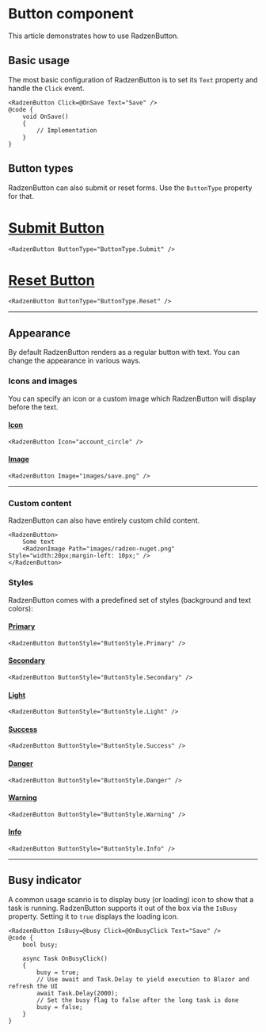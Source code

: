 # Button component
This article demonstrates how to use RadzenButton.

## Basic usage
The most basic configuration of RadzenButton is to set its `Text` property and handle the `Click` event.
```
<RadzenButton Click=@OnSave Text="Save" />
@code {
    void OnSave()
    {
        // Implementation
    }
}
```
## Button types
RadzenButton can also submit or reset forms. Use the `ButtonType` property for that.
# [Submit Button](#tab/submit)
```
<RadzenButton ButtonType="ButtonType.Submit" />
```
# [Reset Button](#tab/reset)
```
<RadzenButton ButtonType="ButtonType.Reset" />
```
***
## Appearance
By default RadzenButton renders as a regular button with text. You can change the appearance in various ways.
### Icons and images
You can specify an icon or a custom image which RadzenButton will display before the text.
#### [Icon](#tab/icon)
```
<RadzenButton Icon="account_circle" />
```
#### [Image](#tab/image)
```
<RadzenButton Image="images/save.png" />
```
***
### Custom content
RadzenButton can also have entirely custom child content.
```
<RadzenButton>
    Some text
    <RadzenImage Path="images/radzen-nuget.png" Style="width:20px;margin-left: 10px;" />
</RadzenButton>
```
### Styles
RadzenButton comes with a predefined set of styles (background and text colors):
#### [Primary](#tab/primary)
```
<RadzenButton ButtonStyle="ButtonStyle.Primary" />
```
#### [Secondary](#tab/secondary)
```
<RadzenButton ButtonStyle="ButtonStyle.Secondary" />
```
#### [Light](#tab/light)
```
<RadzenButton ButtonStyle="ButtonStyle.Light" />
```
#### [Success](#tab/success)
```
<RadzenButton ButtonStyle="ButtonStyle.Success" />
```
#### [Danger](#tab/danger)
```
<RadzenButton ButtonStyle="ButtonStyle.Danger" />
```
#### [Warning](#tab/warning)
```
<RadzenButton ButtonStyle="ButtonStyle.Warning" />
```
#### [Info](#tab/info)
```
<RadzenButton ButtonStyle="ButtonStyle.Info" />
```
***
## Busy indicator
A common usage scanrio is to display busy (or loading) icon to show that a task is running. RadzenButton supports it out of the box
via the `IsBusy` property. Setting it to `true` displays the loading icon.
```
<RadzenButton IsBusy=@busy Click=@OnBusyClick Text="Save" />
@code {
    bool busy;

    async Task OnBusyClick()
    {
        busy = true;
        // Use await and Task.Delay to yield execution to Blazor and refresh the UI
        await Task.Delay(2000);
        // Set the busy flag to false after the long task is done
        busy = false;
    }
}
```